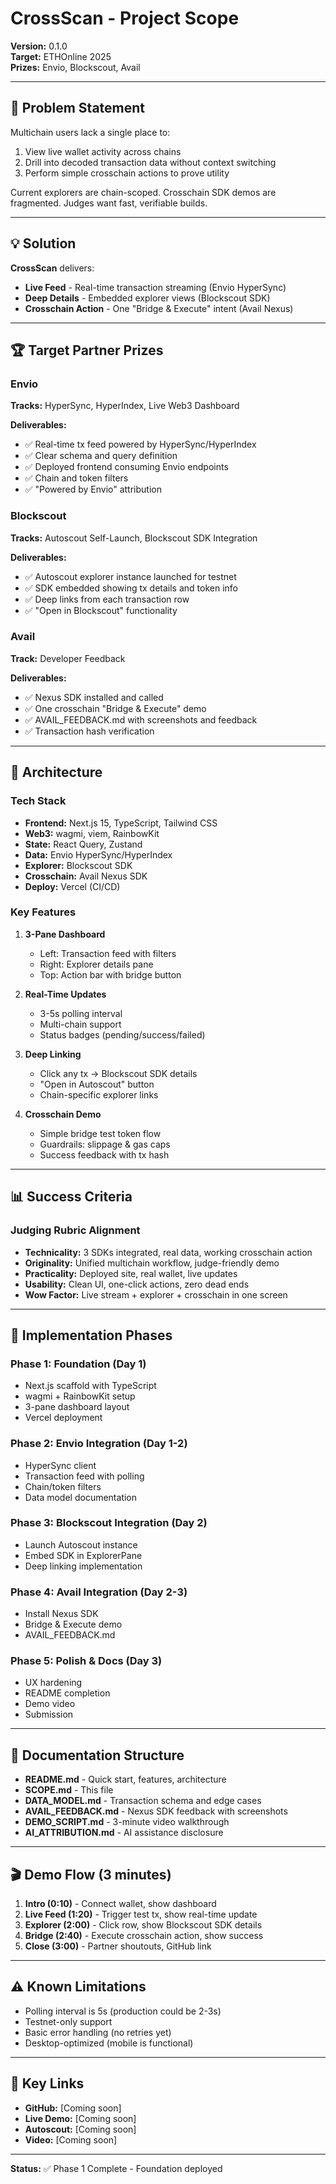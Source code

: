 # CrossScan - Project Scope

**Version:** 0.1.0  
**Target:** ETHOnline 2025  
**Prizes:** Envio, Blockscout, Avail  

---

## 🎯 Problem Statement

Multichain users lack a single place to:
1. View live wallet activity across chains
2. Drill into decoded transaction data without context switching
3. Perform simple crosschain actions to prove utility

Current explorers are chain-scoped. Crosschain SDK demos are fragmented. Judges want fast, verifiable builds.

---

## 💡 Solution

**CrossScan** delivers:
- **Live Feed** - Real-time transaction streaming (Envio HyperSync)
- **Deep Details** - Embedded explorer views (Blockscout SDK)
- **Crosschain Action** - One "Bridge & Execute" intent (Avail Nexus)

---

## 🏆 Target Partner Prizes

### Envio
**Tracks:** HyperSync, HyperIndex, Live Web3 Dashboard

**Deliverables:**
- ✅ Real-time tx feed powered by HyperSync/HyperIndex
- ✅ Clear schema and query definition
- ✅ Deployed frontend consuming Envio endpoints
- ✅ Chain and token filters
- ✅ "Powered by Envio" attribution

### Blockscout
**Tracks:** Autoscout Self-Launch, Blockscout SDK Integration

**Deliverables:**
- ✅ Autoscout explorer instance launched for testnet
- ✅ SDK embedded showing tx details and token info
- ✅ Deep links from each transaction row
- ✅ "Open in Blockscout" functionality

### Avail
**Track:** Developer Feedback

**Deliverables:**
- ✅ Nexus SDK installed and called
- ✅ One crosschain "Bridge & Execute" demo
- ✅ AVAIL_FEEDBACK.md with screenshots and feedback
- ✅ Transaction hash verification

---

## 📐 Architecture

### Tech Stack
- **Frontend:** Next.js 15, TypeScript, Tailwind CSS
- **Web3:** wagmi, viem, RainbowKit
- **State:** React Query, Zustand
- **Data:** Envio HyperSync/HyperIndex
- **Explorer:** Blockscout SDK
- **Crosschain:** Avail Nexus SDK
- **Deploy:** Vercel (CI/CD)

### Key Features
1. **3-Pane Dashboard**
   - Left: Transaction feed with filters
   - Right: Explorer details pane
   - Top: Action bar with bridge button

2. **Real-Time Updates**
   - 3-5s polling interval
   - Multi-chain support
   - Status badges (pending/success/failed)

3. **Deep Linking**
   - Click any tx → Blockscout SDK details
   - "Open in Autoscout" button
   - Chain-specific explorer links

4. **Crosschain Demo**
   - Simple bridge test token flow
   - Guardrails: slippage & gas caps
   - Success feedback with tx hash

---

## 📊 Success Criteria

### Judging Rubric Alignment
- **Technicality:** 3 SDKs integrated, real data, working crosschain action
- **Originality:** Unified multichain workflow, judge-friendly demo
- **Practicality:** Deployed site, real wallet, live updates
- **Usability:** Clean UI, one-click actions, zero dead ends
- **Wow Factor:** Live stream + explorer + crosschain in one screen

---

## 🚀 Implementation Phases

### Phase 1: Foundation (Day 1)
- Next.js scaffold with TypeScript
- wagmi + RainbowKit setup
- 3-pane dashboard layout
- Vercel deployment

### Phase 2: Envio Integration (Day 1-2)
- HyperSync client
- Transaction feed with polling
- Chain/token filters
- Data model documentation

### Phase 3: Blockscout Integration (Day 2)
- Launch Autoscout instance
- Embed SDK in ExplorerPane
- Deep linking implementation

### Phase 4: Avail Integration (Day 2-3)
- Install Nexus SDK
- Bridge & Execute demo
- AVAIL_FEEDBACK.md

### Phase 5: Polish & Docs (Day 3)
- UX hardening
- README completion
- Demo video
- Submission

---

## 📝 Documentation Structure

- **README.md** - Quick start, features, architecture
- **SCOPE.md** - This file
- **DATA_MODEL.md** - Transaction schema and edge cases
- **AVAIL_FEEDBACK.md** - Nexus SDK feedback with screenshots
- **DEMO_SCRIPT.md** - 3-minute video walkthrough
- **AI_ATTRIBUTION.md** - AI assistance disclosure

---

## 🎬 Demo Flow (3 minutes)

1. **Intro (0:10)** - Connect wallet, show dashboard
2. **Live Feed (1:20)** - Trigger test tx, show real-time update
3. **Explorer (2:00)** - Click row, show Blockscout SDK details
4. **Bridge (2:40)** - Execute crosschain action, show success
5. **Close (3:00)** - Partner shoutouts, GitHub link

---

## ⚠️ Known Limitations

- Polling interval is 5s (production could be 2-3s)
- Testnet-only support
- Basic error handling (no retries yet)
- Desktop-optimized (mobile is functional)

---

## 🔗 Key Links

- **GitHub:** [Coming soon]
- **Live Demo:** [Coming soon]
- **Autoscout:** [Coming soon]
- **Video:** [Coming soon]

---

**Status:** ✅ Phase 1 Complete - Foundation deployed
